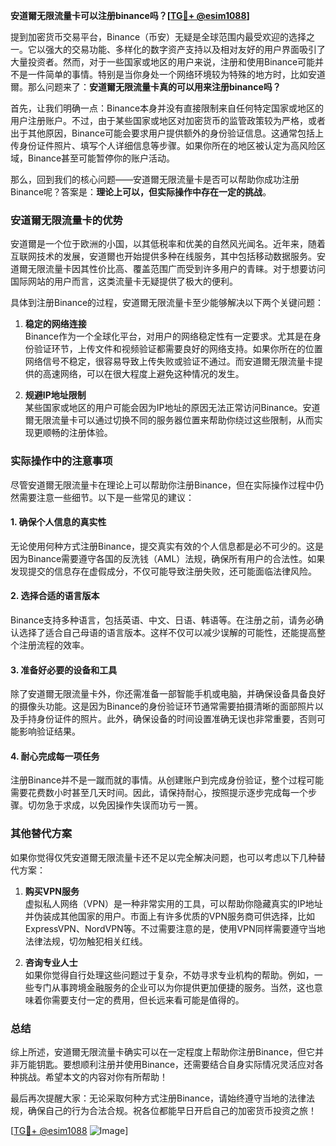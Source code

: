 **安道爾无限流量卡可以注册binance吗？[[TG💪+ @esim1088](https://t.me/s/esim1088)]**

提到加密货币交易平台，Binance（币安）无疑是全球范围内最受欢迎的选择之一。它以强大的交易功能、多样化的数字资产支持以及相对友好的用户界面吸引了大量投资者。然而，对于一些国家或地区的用户来说，注册和使用Binance可能并不是一件简单的事情。特别是当你身处一个网络环境较为特殊的地方时，比如安道爾。那么问题来了：**安道爾无限流量卡真的可以用来注册binance吗？**

首先，让我们明确一点：Binance本身并没有直接限制来自任何特定国家或地区的用户注册账户。不过，由于某些国家或地区对加密货币的监管政策较为严格，或者出于其他原因，Binance可能会要求用户提供额外的身份验证信息。这通常包括上传身份证件照片、填写个人详细信息等步骤。如果你所在的地区被认定为高风险区域，Binance甚至可能暂停你的账户活动。

那么，回到我们的核心问题——安道爾无限流量卡是否可以帮助你成功注册Binance呢？答案是：**理论上可以，但实际操作中存在一定的挑战**。

### 安道爾无限流量卡的优势

安道爾是一个位于欧洲的小国，以其低税率和优美的自然风光闻名。近年来，随着互联网技术的发展，安道爾也开始提供多种在线服务，其中包括移动数据服务。安道爾无限流量卡因其性价比高、覆盖范围广而受到许多用户的青睐。对于想要访问国际网站的用户而言，这类流量卡无疑提供了极大的便利。

具体到注册Binance的过程，安道爾无限流量卡至少能够解决以下两个关键问题：

1. **稳定的网络连接**  
   Binance作为一个全球化平台，对用户的网络稳定性有一定要求。尤其是在身份验证环节，上传文件和视频验证都需要良好的网络支持。如果你所在的位置网络信号不稳定，很容易导致上传失败或验证不通过。而安道爾无限流量卡提供的高速网络，可以在很大程度上避免这种情况的发生。

2. **规避IP地址限制**  
   某些国家或地区的用户可能会因为IP地址的原因无法正常访问Binance。安道爾无限流量卡可以通过切换不同的服务器位置来帮助你绕过这些限制，从而实现更顺畅的注册体验。

### 实际操作中的注意事项

尽管安道爾无限流量卡在理论上可以帮助你注册Binance，但在实际操作过程中仍然需要注意一些细节。以下是一些常见的建议：

#### 1. 确保个人信息的真实性  
无论使用何种方式注册Binance，提交真实有效的个人信息都是必不可少的。这是因为Binance需要遵守各国的反洗钱（AML）法规，确保所有用户的合法性。如果发现提交的信息存在虚假成分，不仅可能导致注册失败，还可能面临法律风险。

#### 2. 选择合适的语言版本  
Binance支持多种语言，包括英语、中文、日语、韩语等。在注册之前，请务必确认选择了适合自己母语的语言版本。这样不仅可以减少误解的可能性，还能提高整个注册流程的效率。

#### 3. 准备好必要的设备和工具  
除了安道爾无限流量卡外，你还需准备一部智能手机或电脑，并确保设备具备良好的摄像头功能。这是因为Binance的身份验证环节通常需要拍摄清晰的面部照片以及手持身份证件的照片。此外，确保设备的时间设置准确无误也非常重要，否则可能影响验证结果。

#### 4. 耐心完成每一项任务  
注册Binance并不是一蹴而就的事情。从创建账户到完成身份验证，整个过程可能需要花费数小时甚至几天时间。因此，请保持耐心，按照提示逐步完成每一个步骤。切勿急于求成，以免因操作失误而功亏一篑。

### 其他替代方案

如果你觉得仅凭安道爾无限流量卡还不足以完全解决问题，也可以考虑以下几种替代方案：

1. **购买VPN服务**  
   虚拟私人网络（VPN）是一种非常实用的工具，可以帮助你隐藏真实的IP地址并伪装成其他国家的用户。市面上有许多优质的VPN服务商可供选择，比如ExpressVPN、NordVPN等。不过需要注意的是，使用VPN同样需要遵守当地法律法规，切勿触犯相关红线。

2. **咨询专业人士**  
   如果你觉得自行处理这些问题过于复杂，不妨寻求专业机构的帮助。例如，一些专门从事跨境金融服务的企业可以为你提供更加便捷的服务。当然，这也意味着你需要支付一定的费用，但长远来看可能是值得的。

### 总结

综上所述，安道爾无限流量卡确实可以在一定程度上帮助你注册Binance，但它并非万能钥匙。要想顺利注册并使用Binance，还需要结合自身实际情况灵活应对各种挑战。希望本文的内容对你有所帮助！

最后再次提醒大家：无论采取何种方式注册Binance，请始终遵守当地的法律法规，确保自己的行为合法合规。祝各位都能早日开启自己的加密货币投资之旅！

[[TG💪+ @esim1088](https://t.me/s/esim1088) ![Image](https://i.postimg.cc/4NQfJmqS/Snipaste-2025-05-13-00-14-12.png)]